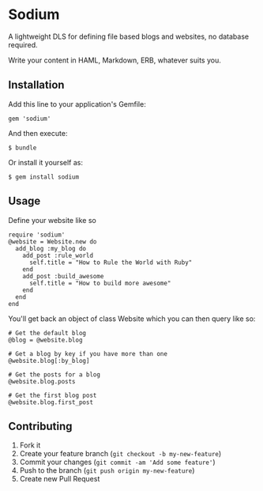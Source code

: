 # Sodium

A lightweight DLS for defining file based blogs and websites, no database required.

Write your content in HAML, Markdown, ERB, whatever suits you.

## Installation

Add this line to your application's Gemfile:

    gem 'sodium'

And then execute:

    $ bundle

Or install it yourself as:

    $ gem install sodium

## Usage

Define your website like so

    require 'sodium'
    @website = Website.new do
      add_blog :my_blog do
        add_post :rule_world
          self.title = "How to Rule the World with Ruby"
        end
        add_post :build_awesome
          self.title = "How to build more awesome"
        end
      end
    end

You'll get back an object of class Website which you can then query like so:

    # Get the default blog
    @blog = @website.blog

    # Get a blog by key if you have more than one
    @website.blog[:by_blog]

    # Get the posts for a blog
    @website.blog.posts

    # Get the first blog post
    @website.blog.first_post


## Contributing

1. Fork it
2. Create your feature branch (`git checkout -b my-new-feature`)
3. Commit your changes (`git commit -am 'Add some feature'`)
4. Push to the branch (`git push origin my-new-feature`)
5. Create new Pull Request
